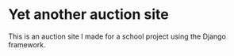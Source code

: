 # Yet another auction site

This is an auction site I made for a school project using the Django framework.
